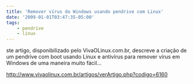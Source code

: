 ```yaml
---
title: 'Remover vírus do Windows usando pendrive com Linux'
date: '2009-01-01T03:47:35-05:00'
tags:
    - pendrive
    - linux
---
```


ste artigo, disponibilizado pelo VivaOLinux.com.br, descreve a criação de um pendrive com boot usando Linux e antivírus para remover vírus em Windows de uma maneira muito fácil…

<http://www.vivaolinux.com.br/artigos/verArtigo.php?codigo=6160>
